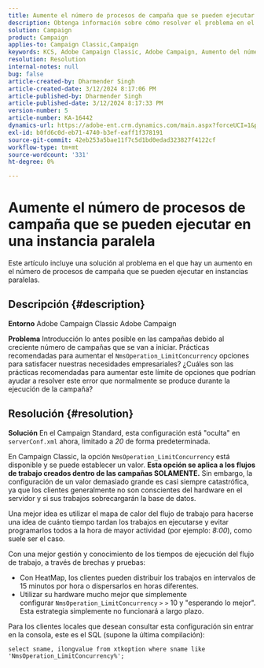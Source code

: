 ```yaml
---
title: Aumente el número de procesos de campaña que se pueden ejecutar en una instancia paralela
description: Obtenga información sobre cómo resolver el problema en el que hay un aumento en el número de procesos de campaña que se pueden ejecutar en instancias paralelas. Utilice el mapa de calor del flujo de trabajo.
solution: Campaign
product: Campaign
applies-to: Campaign Classic,Campaign
keywords: KCS, Adobe Campaign Classic, Adobe Campaign, Aumento del número, procesos de campaña, instancia, paralelo, prácticas recomendadas
resolution: Resolution
internal-notes: null
bug: false
article-created-by: Dharmender Singh
article-created-date: 3/12/2024 8:17:06 PM
article-published-by: Dharmender Singh
article-published-date: 3/12/2024 8:17:33 PM
version-number: 5
article-number: KA-16442
dynamics-url: https://adobe-ent.crm.dynamics.com/main.aspx?forceUCI=1&pagetype=entityrecord&etn=knowledgearticle&id=56b42c7b-ade0-ee11-904c-6045bd045872
exl-id: b0fd6c0d-eb71-4740-b3ef-eaff1f378191
source-git-commit: 42eb253a5bae11f7c5d1bd0edad323827f4122cf
workflow-type: tm+mt
source-wordcount: '331'
ht-degree: 0%

---
```


# Aumente el número de procesos de campaña que se pueden ejecutar en una instancia paralela


Este artículo incluye una solución al problema en el que hay un aumento en el número de procesos de campaña que se pueden ejecutar en instancias paralelas.

## Descripción {#description}


<b>Entorno</b>
Adobe Campaign Classic Adobe Campaign

<b>Problema</b>
Introducción lo antes posible en las campañas debido al creciente número de campañas que se van a iniciar.
Prácticas recomendadas para aumentar el `NmsOperation_LimitConcurrency` opciones para satisfacer nuestras necesidades empresariales?
¿Cuáles son las prácticas recomendadas para aumentar este límite de opciones que podrían ayudar a resolver este error que normalmente se produce durante la ejecución de la campaña?


## Resolución {#resolution}


<b>Solución</b>
En el Campaign Standard, esta configuración está &quot;oculta&quot; en `serverConf.xml` ahora, limitado a *20* de forma predeterminada.  

En Campaign Classic, la opción `NmsOperation_LimitConcurrency` está disponible y se puede establecer un valor.
<b>Esta opción se aplica a los flujos de trabajo creados dentro de las campañas SOLAMENTE.</b>
Sin embargo, la configuración de un valor demasiado grande es casi siempre catastrófica, ya que los clientes generalmente no son conscientes del hardware en el servidor y si sus trabajos sobrecargarán la base de datos.

Una mejor idea es utilizar el mapa de calor del flujo de trabajo para hacerse una idea de cuánto tiempo tardan los trabajos en ejecutarse y evitar programarlos todos a la hora de mayor actividad (por ejemplo: *8:00*), como suele ser el caso.

Con una mejor gestión y conocimiento de los tiempos de ejecución del flujo de trabajo, a través de brechas y pruebas:

- Con HeatMap, los clientes pueden distribuir los trabajos en intervalos de 15 minutos por hora o dispersarlos en horas diferentes.
- Utilizar su hardware mucho mejor que simplemente configurar `NmsOperation_LimitConcurrency` `>` `>`  10 y &quot;esperando lo mejor&quot;. Esta estrategia simplemente no funcionará a largo plazo.


Para los clientes locales que desean consultar esta configuración sin entrar en la consola, este es el SQL (supone la última compilación):


```
select sname, ilongvalue from xtkoption where sname like 'NmsOperation_LimitConcurrency%';
```
